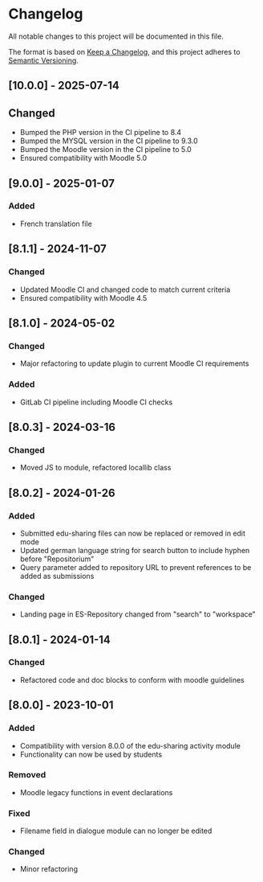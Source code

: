 # Changelog

All notable changes to this project will be documented in this file.

The format is based on [Keep a Changelog](https://keepachangelog.com/en/1.0.0/),
and this project adheres to [Semantic Versioning](https://semver.org/spec/v2.0.0.html).

## [10.0.0] - 2025-07-14

## Changed

- Bumped the PHP version in the CI pipeline to 8.4
- Bumped the MYSQL version in the CI pipeline to 9.3.0
- Bumped the Moodle version in the CI pipeline to 5.0
- Ensured compatibility with Moodle 5.0

## [9.0.0] - 2025-01-07

### Added

- French translation file

## [8.1.1] - 2024-11-07

### Changed

- Updated Moodle CI and changed code to match current criteria
- Ensured compatibility with Moodle 4.5

## [8.1.0] - 2024-05-02

### Changed

- Major refactoring to update plugin to current Moodle CI requirements

### Added

- GitLab CI pipeline including Moodle CI checks

## [8.0.3] - 2024-03-16

### Changed

- Moved JS to module, refactored locallib class

## [8.0.2] - 2024-01-26

### Added

- Submitted edu-sharing files can now be replaced or removed in edit mode
- Updated german language string for search button to include hyphen before "Repositorium"
- Query parameter added to repository URL to prevent references to be added as submissions

### Changed

- Landing page in ES-Repository changed from "search" to "workspace"

## [8.0.1] - 2024-01-14

### Changed

- Refactored code and doc blocks to conform with moodle guidelines

##  [8.0.0] - 2023-10-01

### Added

- Compatibility with version 8.0.0 of the edu-sharing activity module
- Functionality can now be used by students

### Removed

- Moodle legacy functions in event declarations

### Fixed

- Filename field in dialogue module can no longer be edited

### Changed

- Minor refactoring
